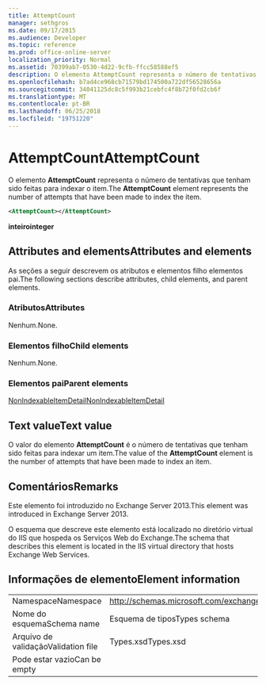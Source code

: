 ```yaml
---
title: AttemptCount
manager: sethgros
ms.date: 09/17/2015
ms.audience: Developer
ms.topic: reference
ms.prod: office-online-server
localization_priority: Normal
ms.assetid: 70399ab7-0530-4d22-9cfb-ffcc58588ef5
description: O elemento AttemptCount representa o número de tentativas que tenham sido feitas para indexar o item.
ms.openlocfilehash: b7ad4ce968cb71579bd174500a722df56528656a
ms.sourcegitcommit: 34041125dc8c5f993b21cebfc4f8b72f0fd2cb6f
ms.translationtype: MT
ms.contentlocale: pt-BR
ms.lasthandoff: 06/25/2018
ms.locfileid: "19751220"
---
```

# <a name="attemptcount"></a><span data-ttu-id="b35e5-103">AttemptCount</span><span class="sxs-lookup"><span data-stu-id="b35e5-103">AttemptCount</span></span>

<span data-ttu-id="b35e5-104">O elemento **AttemptCount** representa o número de tentativas que tenham sido feitas para indexar o item.</span><span class="sxs-lookup"><span data-stu-id="b35e5-104">The **AttemptCount** element represents the number of attempts that have been made to index the item.</span></span> 
  
```XML
<AttemptCount></AttemptCount>
```

 <span data-ttu-id="b35e5-105">**inteiro**</span><span class="sxs-lookup"><span data-stu-id="b35e5-105">**integer**</span></span>
## <a name="attributes-and-elements"></a><span data-ttu-id="b35e5-106">Attributes and elements</span><span class="sxs-lookup"><span data-stu-id="b35e5-106">Attributes and elements</span></span>

<span data-ttu-id="b35e5-107">As seções a seguir descrevem os atributos e elementos filho elementos pai.</span><span class="sxs-lookup"><span data-stu-id="b35e5-107">The following sections describe attributes, child elements, and parent elements.</span></span>
  
### <a name="attributes"></a><span data-ttu-id="b35e5-108">Atributos</span><span class="sxs-lookup"><span data-stu-id="b35e5-108">Attributes</span></span>

<span data-ttu-id="b35e5-109">Nenhum.</span><span class="sxs-lookup"><span data-stu-id="b35e5-109">None.</span></span>
  
### <a name="child-elements"></a><span data-ttu-id="b35e5-110">Elementos filho</span><span class="sxs-lookup"><span data-stu-id="b35e5-110">Child elements</span></span>

<span data-ttu-id="b35e5-111">Nenhum.</span><span class="sxs-lookup"><span data-stu-id="b35e5-111">None.</span></span>
  
### <a name="parent-elements"></a><span data-ttu-id="b35e5-112">Elementos pai</span><span class="sxs-lookup"><span data-stu-id="b35e5-112">Parent elements</span></span>

[<span data-ttu-id="b35e5-113">NonIndexableItemDetail</span><span class="sxs-lookup"><span data-stu-id="b35e5-113">NonIndexableItemDetail</span></span>](nonindexableitemdetail.md)
  
## <a name="text-value"></a><span data-ttu-id="b35e5-114">Text value</span><span class="sxs-lookup"><span data-stu-id="b35e5-114">Text value</span></span>

<span data-ttu-id="b35e5-115">O valor do elemento **AttemptCount** é o número de tentativas que tenham sido feitas para indexar um item.</span><span class="sxs-lookup"><span data-stu-id="b35e5-115">The value of the **AttemptCount** element is the number of attempts that have been made to index an item.</span></span> 
  
## <a name="remarks"></a><span data-ttu-id="b35e5-116">Comentários</span><span class="sxs-lookup"><span data-stu-id="b35e5-116">Remarks</span></span>

<span data-ttu-id="b35e5-117">Este elemento foi introduzido no Exchange Server 2013.</span><span class="sxs-lookup"><span data-stu-id="b35e5-117">This element was introduced in Exchange Server 2013.</span></span>
  
<span data-ttu-id="b35e5-118">O esquema que descreve este elemento está localizado no diretório virtual do IIS que hospeda os Serviços Web do Exchange.</span><span class="sxs-lookup"><span data-stu-id="b35e5-118">The schema that describes this element is located in the IIS virtual directory that hosts Exchange Web Services.</span></span>
  
## <a name="element-information"></a><span data-ttu-id="b35e5-119">Informações de elemento</span><span class="sxs-lookup"><span data-stu-id="b35e5-119">Element information</span></span>

|||
|:-----|:-----|
|<span data-ttu-id="b35e5-120">Namespace</span><span class="sxs-lookup"><span data-stu-id="b35e5-120">Namespace</span></span>  <br/> |http://schemas.microsoft.com/exchange/services/2006/types  <br/> |
|<span data-ttu-id="b35e5-121">Nome do esquema</span><span class="sxs-lookup"><span data-stu-id="b35e5-121">Schema name</span></span>  <br/> |<span data-ttu-id="b35e5-122">Esquema de tipos</span><span class="sxs-lookup"><span data-stu-id="b35e5-122">Types schema</span></span>  <br/> |
|<span data-ttu-id="b35e5-123">Arquivo de validação</span><span class="sxs-lookup"><span data-stu-id="b35e5-123">Validation file</span></span>  <br/> |<span data-ttu-id="b35e5-124">Types.xsd</span><span class="sxs-lookup"><span data-stu-id="b35e5-124">Types.xsd</span></span>  <br/> |
|<span data-ttu-id="b35e5-125">Pode estar vazio</span><span class="sxs-lookup"><span data-stu-id="b35e5-125">Can be empty</span></span>  <br/> ||
   

